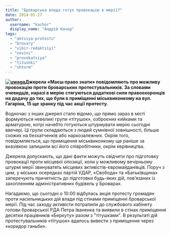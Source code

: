 ```yaml
---
title: "Броварська влада готує провокацію в мерії?"
date: 2014-01-27
author: 
  username: "kachor"
  display_name: "Андрій Качор"
tags: 
  - "aktsiya-protestu"
  - "brovary"
  - "vibir-redaktsiyi"
  - "novini"
  - "provokatsiya"
  - "titushki"
  - "shturm"
---
```


**[![uwaga](https://mpz.brovary.org/wp-content/uploads/2014/01/uwaga.png)](https://mpz.brovary.org/wp-content/uploads/2014/01/uwaga.png)Джерела «Маєш право знати» повідомляють про можливу провокацію проти броварських протестувальників. За словами очевидців, наразі в мерію стягуються додаткові сили правоохоронців на додачу до тих, що були в приміщенні міськвиконкому на вул. Гагаріна, 15 ще зранку під час акції протесту.**

Водночас з інших джерел стало відомо, що прямо зараз в місті формуються невеликі групи «тітушок», озброєних кийками та арматурою, котрі начебто готуються штурмувати мерію сьогодні ввечері. Ці групи складаються з людей сумнівної зовнішності, більше схожих на безхатченків або наркозалежних. Окрім того, повідомляється, що приміщення міськвиконкому ще раніше за вказівкою залишили всі його співробітники, окрім керівництва.

Джерела допускають, що дані факти можуть свідчити про підготовку провокації проти місцевої опозиції, коли у можливому вечірньому штурмі мерії звинуватять місцевих активістів-євромайданівців. Поруч з цим, у міських осередках партій УДАР, «Свобода» та «Батьківщина» заперечують причетність до підготовки будь-яких дій, пов’язаних із захопленням адміністративних будівель у Броварах.

Нагадаємо, що сьогодні о 10:00 відбулась акція протесту громадян проти насильницьких дій влади під стінами приміщенні броварської мерії. Під час заходу активісти потрапили до службового кабінету голови броварської РДА Петра Іваненка та виявили в стінах приміщення десятки працівників «Беркуту» разом з "тітушками". В результаті дій протестувальників «тітушок» вдалось вивести з приміщення через «коридор ганьби».
